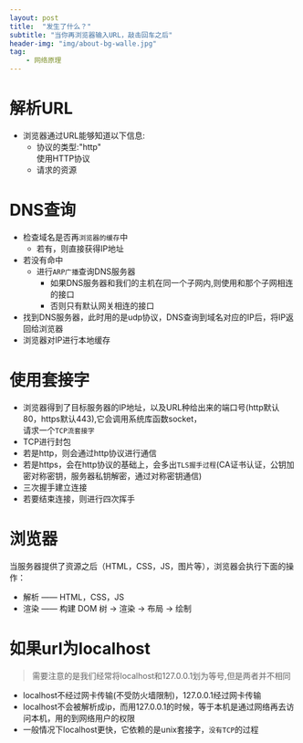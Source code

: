 ```yaml
---
layout: post
title:  "发生了什么？"
subtitle: "当你再浏览器输入URL，敲击回车之后"
header-img: "img/about-bg-walle.jpg"
tag: 
    - 网络原理
---
```


# 解析URL
* 浏览器通过URL能够知道以下信息:
  * 协议的类型:"http"   
  使用HTTP协议
  * 请求的资源

# DNS查询
* 检查域名是否再`浏览器的缓存`中
  * 若有，则直接获得IP地址
* 若没有命中
  * 进行`ARP广播`查询DNS服务器
    * 如果DNS服务器和我们的主机在同一个子网内,则使用和那个子网相连的接口
    * 否则只有默认网关相连的接口
* 找到DNS服务器，此时用的是udp协议，DNS查询到域名对应的IP后，将IP返回给浏览器
* 浏览器对IP进行本地缓存

# 使用套接字
* 浏览器得到了目标服务器的IP地址，以及URL种给出来的端口号(http默认80，https默认443),它会调用系统库函数socket，  
请求一个`TCP流套接字`
* TCP进行封包
* 若是http，则会通过http协议进行通信
* 若是https，会在http协议的基础上，会多出`TLS握手过程`(CA证书认证，公钥加密对称密钥，服务器私钥解密，通过对称密钥通信)
* 三次握手建立连接
* 若要结束连接，则进行四次挥手

# 浏览器
当服务器提供了资源之后（HTML，CSS，JS，图片等），浏览器会执行下面的操作：  
* 解析 —— HTML，CSS，JS
* 渲染 —— 构建 DOM 树 -> 渲染 -> 布局 -> 绘制

# 如果url为localhost
> 需要注意的是我们经常将localhost和127.0.0.1划为等号,但是两者并不相同
  
* localhost不经过网卡传输(不受防火墙限制)，127.0.0.1经过网卡传输
* localhost不会被解析成ip，而用127.0.0.1的时候，等于本机是通过网络再去访问本机，用的到网络用户的权限
* 一般情况下localhost更快，它依赖的是unix套接字，`没有TCP`的过程